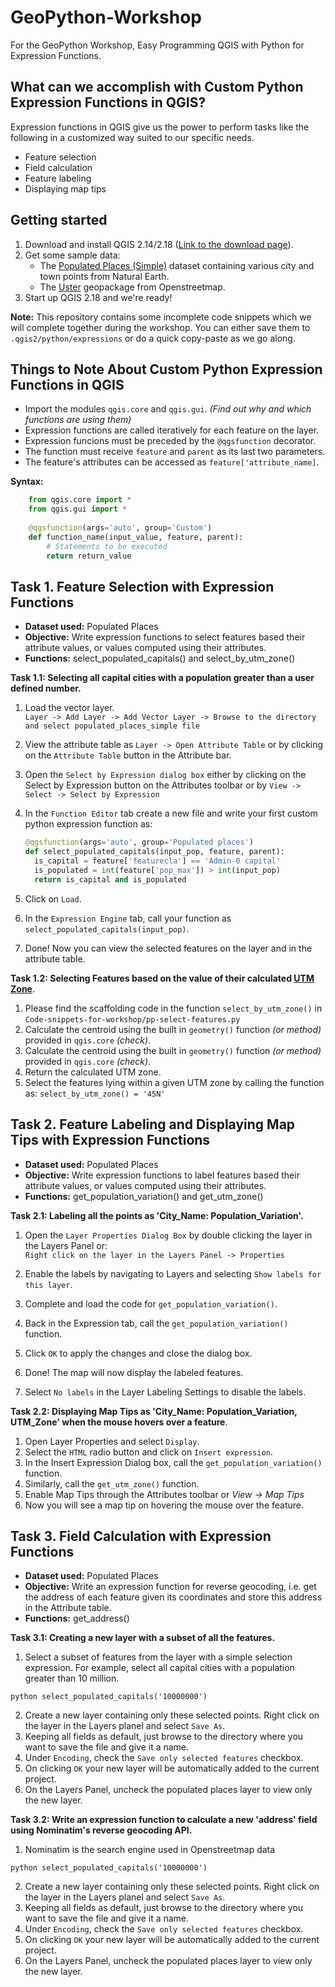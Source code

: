 # GeoPython-Workshop
For the GeoPython Workshop, Easy Programming QGIS with Python for Expression Functions. 

## What can we accomplish with Custom Python Expression Functions in QGIS?
  Expression functions in QGIS give us the power to perform tasks like the following in a customized way suited to our specific needs.  
  * Feature selection
  * Field calculation
  * Feature labeling
  * Displaying map tips
  
## Getting started

1. Download and install QGIS 2.14/2.18 ([Link to the download page](http://www.qgis.org/en/site/forusers/download.html)).
2. Get some sample data:
    * The [Populated Places (Simple)](http://www.naturalearthdata.com/downloads/50m-cultural-vectors/50m-populated-places/) dataset containing various city and town points from Natural Earth.
    * The [Uster]() geopackage from Openstreetmap.   
3. Start up QGIS 2.18 and we're ready!

**Note:** This repository contains some incomplete code snippets which we will complete together during the workshop. You can either save them to `.qgis2/python/expressions` or do a quick copy-paste as we go along. 

## Things to Note About Custom Python Expression Functions in QGIS

* Import the modules `qgis.core` and `qgis.gui`. *(Find out why and which functions are using them)*
* Expression functions are called iteratively for each feature on the layer.
* Expression funcions must be preceded by the `@qgsfunction` decorator.
* The function must receive `feature` and `parent` as its last two parameters.
* The feature's attributes can be accessed as `feature['attribute_name]`. 

**Syntax:**

  ```python
      from qgis.core import *
      from qgis.gui import *
      
      @qgsfunction(args='auto', group='Custom')
      def function_name(input_value, feature, parent):
          # Statements to be executed 
          return return_value
  ```

## Task 1. Feature Selection with Expression Functions 
  
  - **Dataset used:** Populated Places
  - **Objective:** Write expression functions to select features based their attribute values, or values computed using their attributes.
  - **Functions:** select_populated_capitals() and select_by_utm_zone() 

**Task 1.1: Selecting all capital cities with a population greater than a user defined number.**  
 
 1. Load the vector layer.  
    ```Layer -> Add Layer -> Add Vector Layer -> Browse to the directory and select populated_places_simple file```
    
 2. View the attribute table as `Layer -> Open Attribute Table` or by clicking on the `Attribute Table` button in the Attribute bar.
 
 3. Open the `Select by Expression dialog box` either by clicking on the Select by Expression button on the Attributes toolbar or by
    ```View -> Select -> Select by Expression```
    
 4. In the `Function Editor` tab create a new file and write your first custom python expression function as:
 
    ```python
    @qgsfunction(args='auto', group='Populated places')
    def select_populated_capitals(input_pop, feature, parent):
      is_capital = feature['featurecla'] == 'Admin-0 capital'
      is_populated = int(feature['pop_max']) > int(input_pop)
      return is_capital and is_populated
    ```
    
  5. Click on `Load`.
  
  6. In the `Expression Engine` tab, call your function as `select_populated_capitals(input_pop)`.
  
  7. Done! Now you can view the selected features on the layer and in the attribute table.   

**Task 1.2: Selecting Features based on the value of their calculated [UTM Zone](http://www.dmap.co.uk/utmworld.htm)**.
  
  1. Please find the scaffolding code in the function `select_by_utm_zone()` in `Code-snippets-for-workshop/pp-select-features.py`
  2. Calculate the centroid using the built in `geometry()` function *(or method)* provided in `qgis.core` *(check)*.
  3. Calculate the centroid using the built in `geometry()` function *(or method)* provided in `qgis.core` *(check)*.
  4. Return the calculated UTM zone.
  5. Select the features lying within a given UTM zone by calling the function as:
     ```select_by_utm_zone() = '45N'```  

## Task 2. Feature Labeling and Displaying Map Tips with Expression Functions 

  - **Dataset used:** Populated Places
  - **Objective:** Write expression functions to label features based their attribute values, or values computed using their attributes.
  - **Functions:** get_population_variation() and get_utm_zone()  
  
**Task 2.1: Labeling all the points as 'City_Name: Population_Variation'.**  
 
 1. Open the `Layer Properties Dialog Box` by double clicking the layer in the Layers Panel or:  
    ```Right click on the layer in the Layers Panel -> Properties```
    
 2. Enable the labels by navigating to Layers and selecting `Show labels for this layer`.
 
 3. Complete and load the code for `get_population_variation()`.
    
 4. Back in the Expression tab, call the `get_population_variation()` function.
    
 5. Click `OK` to apply the changes and close the dialog box.
  
 6. Done! The map will now display the labeled features.
 
 7. Select `No labels` in the Layer Labeling Settings to disable the labels.

**Task 2.2: Displaying Map Tips as 'City_Name: Population_Variation, UTM_Zone' when the mouse hovers over a feature**.
  
  1. Open Layer Properties and select `Display`.
  2. Select the `HTML` radio button and click on `Insert expression`.
  3. In the Insert Expression Dialog box, call the `get_population_variation()` function.
  4. Similarly, call the `get_utm_zone()` function.
  5. Enable Map Tips through the Attributes toolbar or *View -> Map Tips*
  6. Now you will see a map tip on hovering the mouse over the feature. 


## Task 3. Field Calculation with Expression Functions 

  - **Dataset used:** Populated Places
  - **Objective:** Write an expression function for reverse geocoding, i.e. get the address of each feature given its coordinates and store this address in the Attribute table.
  - **Functions:** get_address()  
  
**Task 3.1: Creating a new layer with a subset of all the features.**  
 
 1. Select a subset of features from the layer with a simple selection expression. For example, select all capital cities with a population greater than 10 million.
 
 ```python select_populated_capitals('10000000')```
 
 2. Create a new layer containing only these selected points. Right click on the layer in the Layers planel and select `Save As`.
 3. Keeping all fields as default, just browse to the directory where you want to save the file and give it a name.
 4. Under `Encoding`, check the `Save only selected features` checkbox.
 5. On clicking `OK` your new layer will be automatically added to the current project.
 6. On the Layers Panel, uncheck the populated places layer to view only the new layer.  

**Task 3.2: Write an expression function to calculate a new 'address' field using Nominatim's reverse geocoding API.**

 1. Nominatim is the search engine used in Openstreetmap data
 
 ```python select_populated_capitals('10000000')```
 
 2. Create a new layer containing only these selected points. Right click on the layer in the Layers planel and select `Save As`.
 3. Keeping all fields as default, just browse to the directory where you want to save the file and give it a name.
 4. Under `Encoding`, check the `Save only selected features` checkbox.
 5. On clicking `OK` your new layer will be automatically added to the current project.
 6. On the Layers Panel, uncheck the populated places layer to view only the new layer.  


